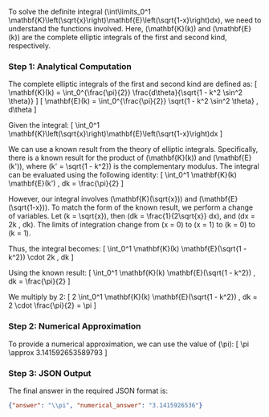 To solve the definite integral \(\int\limits_0^1 \mathbf{K}\left(\sqrt{x}\right)\mathbf{E}\left(\sqrt{1-x}\right)dx\), we need to understand the functions involved. Here, \(\mathbf{K}(k)\) and \(\mathbf{E}(k)\) are the complete elliptic integrals of the first and second kind, respectively.

### Step 1: Analytical Computation

The complete elliptic integrals of the first and second kind are defined as:
\[
\mathbf{K}(k) = \int_0^{\frac{\pi}{2}} \frac{d\theta}{\sqrt{1 - k^2 \sin^2 \theta}}
\]
\[
\mathbf{E}(k) = \int_0^{\frac{\pi}{2}} \sqrt{1 - k^2 \sin^2 \theta} \, d\theta
\]

Given the integral:
\[
\int_0^1 \mathbf{K}\left(\sqrt{x}\right)\mathbf{E}\left(\sqrt{1-x}\right)dx
\]

We can use a known result from the theory of elliptic integrals. Specifically, there is a known result for the product of \(\mathbf{K}(k)\) and \(\mathbf{E}(k')\), where \(k' = \sqrt{1 - k^2}\) is the complementary modulus. The integral can be evaluated using the following identity:
\[
\int_0^1 \mathbf{K}(k) \mathbf{E}(k') \, dk = \frac{\pi}{2}
\]

However, our integral involves \(\mathbf{K}(\sqrt{x})\) and \(\mathbf{E}(\sqrt{1-x})\). To match the form of the known result, we perform a change of variables. Let \(k = \sqrt{x}\), then \(dk = \frac{1}{2\sqrt{x}} dx\), and \(dx = 2k \, dk\). The limits of integration change from \(x = 0\) to \(x = 1\) to \(k = 0\) to \(k = 1\).

Thus, the integral becomes:
\[
\int_0^1 \mathbf{K}(k) \mathbf{E}(\sqrt{1 - k^2}) \cdot 2k \, dk
\]

Using the known result:
\[
\int_0^1 \mathbf{K}(k) \mathbf{E}(\sqrt{1 - k^2}) \, dk = \frac{\pi}{2}
\]

We multiply by 2:
\[
2 \int_0^1 \mathbf{K}(k) \mathbf{E}(\sqrt{1 - k^2}) \, dk = 2 \cdot \frac{\pi}{2} = \pi
\]

### Step 2: Numerical Approximation

To provide a numerical approximation, we can use the value of \(\pi\):
\[
\pi \approx 3.141592653589793
\]

### Step 3: JSON Output

The final answer in the required JSON format is:
```json
{"answer": "\\pi", "numerical_answer": "3.1415926536"}
```